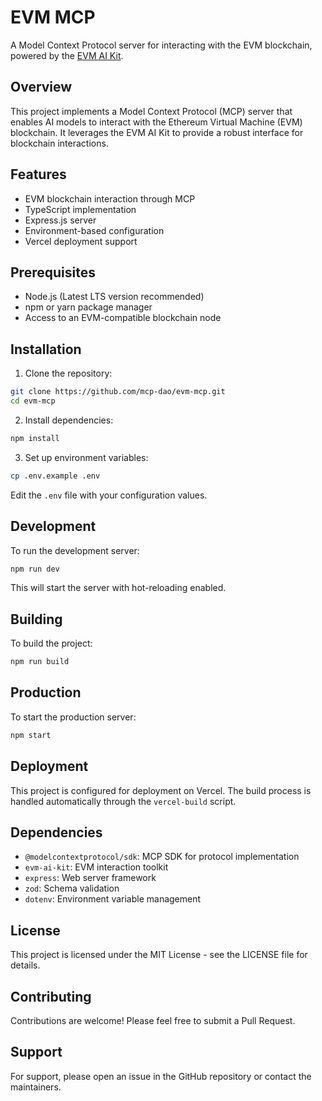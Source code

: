 # EVM MCP

A Model Context Protocol server for interacting with the EVM blockchain, powered by the [EVM AI Kit](https://github.com/mcp-dao/evm-ai-kit).

## Overview

This project implements a Model Context Protocol (MCP) server that enables AI models to interact with the Ethereum Virtual Machine (EVM) blockchain. It leverages the EVM AI Kit to provide a robust interface for blockchain interactions.

## Features

- EVM blockchain interaction through MCP
- TypeScript implementation
- Express.js server
- Environment-based configuration
- Vercel deployment support

## Prerequisites

- Node.js (Latest LTS version recommended)
- npm or yarn package manager
- Access to an EVM-compatible blockchain node

## Installation

1. Clone the repository:
```bash
git clone https://github.com/mcp-dao/evm-mcp.git
cd evm-mcp
```

2. Install dependencies:
```bash
npm install
```

3. Set up environment variables:
```bash
cp .env.example .env
```
Edit the `.env` file with your configuration values.

## Development

To run the development server:

```bash
npm run dev
```

This will start the server with hot-reloading enabled.

## Building

To build the project:

```bash
npm run build
```

## Production

To start the production server:

```bash
npm start
```

## Deployment

This project is configured for deployment on Vercel. The build process is handled automatically through the `vercel-build` script.

## Dependencies

- `@modelcontextprotocol/sdk`: MCP SDK for protocol implementation
- `evm-ai-kit`: EVM interaction toolkit
- `express`: Web server framework
- `zod`: Schema validation
- `dotenv`: Environment variable management

## License

This project is licensed under the MIT License - see the LICENSE file for details.

## Contributing

Contributions are welcome! Please feel free to submit a Pull Request.

## Support

For support, please open an issue in the GitHub repository or contact the maintainers.
